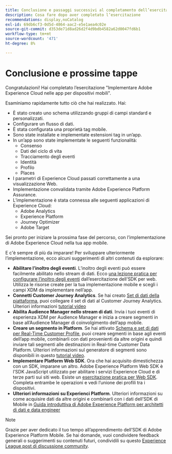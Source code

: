 ```yaml
---
title: Conclusione e passaggi successivi al completamento dell’esercitazione sull’SDK di Platform Mobile
description: Cosa fare dopo aver completato l’esercitazione
recommendations: display,noCatalog
exl-id: 69db6cf3-0d5d-4864-aac2-e5e1aea4c02e
source-git-commit: d353de71d8ad26d2f4d9bdb4582a62d0047fd6b1
workflow-type: tm+mt
source-wordcount: '471'
ht-degree: 8%

---
```


# Conclusione e prossime tappe

Congratulazioni! Hai completato l’esercitazione &quot;Implementare Adobe Experience Cloud nelle app per dispositivi mobili&quot;.

Esaminiamo rapidamente tutto ciò che hai realizzato. Hai:

* È stato creato uno schema utilizzando gruppi di campi standard e personalizzati.
* Configurare un flusso di dati.
* È stata configurata una proprietà tag mobile.
* Sono state installate e implementate estensioni tag in un’app.
* In un’app sono state implementate le seguenti funzionalità:
   * Consenso
   * Dati del ciclo di vita
   * Tracciamento degli eventi
   * Identità
   * Profilo
   * Places
* I parametri di Experience Cloud passati correttamente a una visualizzazione Web.
* Implementazione convalidata tramite Adobe Experience Platform Assurance.
* L’implementazione è stata connessa alle seguenti applicazioni di Experience Cloud:
   * Adobe Analytics
   * Experience Platform
   * Journey Optimizer
   * Adobe Target

Sei pronto per iniziare la prossima fase del percorso, con l’implementazione di Adobe Experience Cloud nella tua app mobile.

E c&#39;è sempre di più da imparare! Per sviluppare ulteriormente l’implementazione, ecco alcuni suggerimenti di altri contenuti da esplorare:

* **Abilitare l’inoltro degli eventi**. L’inoltro degli eventi può essere facilmente abilitato nello stream di dati. Ecco [una lezione pratica per configurare l’inoltro degli eventi](https://experienceleague.adobe.com/docs/platform-learn/implement-web-sdk/event-forwarding/setup-event-forwarding.html) dall’esercitazione dell’SDK per web. Utilizza le risorse create per la tua implementazione mobile e scegli i campi XDM da implementare nell’app.
* **Connetti Customer Journey Analytics**. Se hai creato [Set di dati della piattaforma](platform.md), puoi collegare il set di dati al Customer Journey Analytics. Ulteriori informazioni [tutorial video](https://experienceleague.adobe.com/docs/customer-journey-analytics-learn/tutorials/connections/connecting-customer-journey-analytics-to-data-sources-in-platform.html?lang=it)
* **Abilita Audience Manager nello stream di dati**. Invia i tuoi eventi di esperienza XDM per Audience Manager e inizia a creare segmenti in base all’Audience Manager di coinvolgimento dell’app mobile.
* **Creare un segmento in Platform**. Se hai attivato [Schema e set di dati per Real-Time Customer Profile](platform.md), puoi creare segmenti in base agli eventi dell’app mobile, combinarli con dati provenienti da altre origini e quindi inviare tali segmenti alle destinazioni in Real-time Customer Data Platform. Ulteriori informazioni sul generatore di segmenti sono disponibili in questo [tutorial video](https://experienceleague.adobe.com/docs/platform-learn/tutorials/audiences/create-audiences.html).
* **Implementare Platform Web SDK**. Ora che hai acquisito dimestichezza con un SDK, imparane un altro. Adobe Experience Platform Web SDK è l’SDK JavaScript utilizzato per abilitare i servizi Experience Cloud e di terze parti sui siti web. Esiste un [esercitazione pratica per Web SDK](https://experienceleague.adobe.com/docs/platform-learn/implement-web-sdk/overview.html?lang=it). Completa entrambe le operazioni e vedi l’unione dei profili tra i dispositivi.
* **Ulteriori informazioni su Experienci Platform**. Ulteriori informazioni su come acquisire dati da altre origini e combinarli con i dati dell’SDK di Mobile in [Guida introduttiva di Adobe Experience Platform per architetti di dati e data engineer](https://experienceleague.adobe.com/docs/platform-learn/getting-started-for-data-architects-and-data-engineers/overview.html?lang=it)


>[!NOTE]
>
>Grazie per aver dedicato il tuo tempo all’apprendimento dell’SDK di Adobe Experience Platform Mobile. Se hai domande, vuoi condividere feedback generali o suggerimenti su contenuti futuri, condividili su questo [Experience League post di discussione community](https://experienceleaguecommunities.adobe.com:443/t5/adobe-experience-platform-data/tutorial-discussion-implement-adobe-experience-cloud-in-mobile/td-p/443796).

